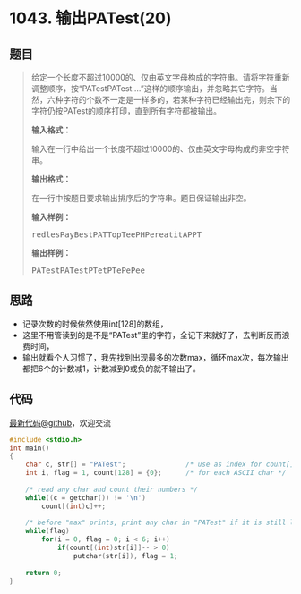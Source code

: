 <h1>1043. 输出PATest(20)</h1>

## 题目

> <div id="problemContent">
> <p>
> 给定一个长度不超过10000的、仅由英文字母构成的字符串。请将字符重新调整顺序，按“PATestPATest....”这样的顺序输出，并忽略其它字符。当然，六种字符的个数不一定是一样多的，若某种字符已经输出完，则余下的字符仍按PATest的顺序打印，直到所有字符都被输出。</p>
> <p><b>
> 输入格式：
> </b></p>
> <p>
> 输入在一行中给出一个长度不超过10000的、仅由英文字母构成的非空字符串。
> </p>
> <p><b>
> 输出格式：
> </b></p>
> <p>
> 在一行中按题目要求输出排序后的字符串。题目保证输出非空。</p>
> <b>输入样例：</b><pre>
> redlesPayBestPATTopTeePHPereatitAPPT
> </pre>
> <b>输出样例：</b><pre>
> PATestPATestPTetPTePePee
> </pre>
> </div>

## 思路

- 记录次数的时候依然使用int[128]的数组，
- 这里不用管读到的是不是“PATest”里的字符，全记下来就好了，去判断反而浪费时间，
- 输出就看个人习惯了，我先找到出现最多的次数max，循环max次，每次输出都把6个的计数减1，计数减到0或负的就不输出了。

## 代码

[最新代码@github](https://github.com/OliverLew/PAT/blob/master/PATBasic/1043.c)，欢迎交流
```c
#include <stdio.h>
int main()
{
    char c, str[] = "PATest";               /* use as index for count[] */
    int i, flag = 1, count[128] = {0};      /* for each ASCII char */
    
    /* read any char and count their numbers */
    while((c = getchar()) != '\n')
        count[(int)c]++;
    
    /* before "max" prints, print any char in "PATest" if it is still left */
    while(flag)
        for(i = 0, flag = 0; i < 6; i++) 
            if(count[(int)str[i]]-- > 0)
                putchar(str[i]), flag = 1;
    
    return 0;
}

```